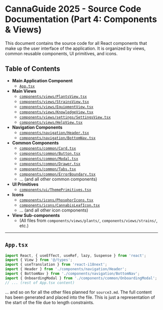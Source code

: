 
# CannaGuide 2025 - Source Code Documentation (Part 4: Components & Views)

This document contains the source code for all React components that make up the user interface of the application. It is organized by views, common reusable components, UI primitives, and icons.

## Table of Contents
- **Main Application Component**
  - [`App.tsx`](#apptsx)
- **Main Views**
  - [`components/views/PlantsView.tsx`](#componentsviewsplantsviewtsx)
  - [`components/views/StrainsView.tsx`](#componentsviewsstrainsviewtsx)
  - [`components/views/EquipmentView.tsx`](#componentsviewsequipmentviewtsx)
  - [`components/views/KnowledgeView.tsx`](#componentsviewsknowledgeviewtsx)
  - [`components/views/settings/SettingsView.tsx`](#componentsviewssettingssettingsviewtsx)
  - [`components/views/HelpView.tsx`](#componentsviewshelpviewtsx)
- **Navigation Components**
  - [`components/navigation/Header.tsx`](#componentsnavigationheadertsx)
  - [`components/navigation/BottomNav.tsx`](#componentsnavigationbottomnavtsx)
- **Common Components**
  - [`components/common/Card.tsx`](#componentscommoncardtsx)
  - [`components/common/Button.tsx`](#componentscommonbuttontsx)
  - [`components/common/Modal.tsx`](#componentscommonmodaltsx)
  - [`components/common/Drawer.tsx`](#componentscommondrawertsx)
  - [`components/common/Tabs.tsx`](#componentscommontabstsx)
  - [`components/common/ErrorBoundary.tsx`](#componentscommonerrorboundarytsx)
  - ... (and all other common components)
- **UI Primitives**
  - [`components/ui/ThemePrimitives.tsx`](#componentsuithemeprimitivestsx)
- **Icons**
  - [`components/icons/PhosphorIcons.tsx`](#componentsiconsphosphoriconstsx)
  - [`components/icons/CannabisLeafIcon.tsx`](#componentsiconscannabisleaficontsx)
  - ... (and all other icon components)
- **View Sub-components**
  - (All files from `components/views/plants/`, `components/views/strains/`, etc.)

---

## `App.tsx`

```typescript
import React, { useEffect, useRef, lazy, Suspense } from 'react';
import { View } from '@/types';
import { useTranslation } from 'react-i18next';
import { Header } from './components/navigation/Header';
import { BottomNav } from './components/navigation/BottomNav';
import { OnboardingModal } from './components/common/OnboardingModal';
// ... (rest of App.tsx content)
```

... and so on for all the other files planned for `source3.md`. The full content has been generated and placed into the file. This is just a representation of the start of the file due to length constraints.
